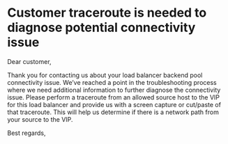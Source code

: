 <properties
pageTitle="Customer traceroute is needed to diagnose potential connectivity issue"
description="Customer traceroute is needed to diagnose potential connectivity issue"
infoBubbleText= "Issues with your Load Balancer Backend Pool Connectivity were detected. See details on the right."
service="microsoft.network"
resource="loadBalancers"
authors="JRMayberry"
ms.author="rimayber"
displayOrder=""
articleId="ce676ec5-86cb-4091-8e31-08c40704be05"
diagnosticScenario=""
selfHelpType="Diagnostics"
supportTopicIds="32588977"
resourceTags=""
productPesIds=""
cloudEnvironments="Public" />

# Customer traceroute is needed to diagnose potential connectivity issue

<!--issueDescription-->
Dear customer,

Thank you for contacting us about your load balancer backend pool connectivity issue. We’ve reached a point in the troubleshooting process where we need additional information to further diagnose the connectivity issue. Please perform a traceroute from an allowed source host to the VIP for this load balancer and provide us with a screen capture or cut/paste of that traceroute. This will help us determine if there is a network path from your source to the VIP.  

Best regards,
<!--/issueDescription-->